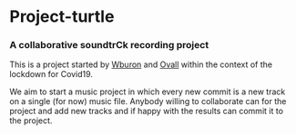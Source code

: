 # Project-turtle
### A collaborative soundtrCk recording project
This is a project started by [Wburon](profile-link) and [Ovall](profile-link) within the context of the lockdown for Covid19. 

We aim to start a music project in which every new commit is a new track on a single (for now) music file. Anybody willing to collaborate can for the project and add new tracks and if happy with the results can commit it to the project. 
